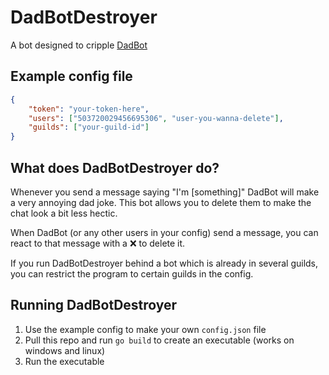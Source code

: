 # DadBotDestroyer
A bot designed to cripple [DadBot](https://github.com/AlekEagle/dadbot)

## Example config file

```json
{
    "token": "your-token-here",
    "users": ["503720029456695306", "user-you-wanna-delete"],
    "guilds": ["your-guild-id"]
}
```

## What does DadBotDestroyer do?

Whenever you send a message saying "I'm [something]" DadBot will make a very annoying dad joke. This bot allows you to delete them to make the chat look a bit less hectic.

When DadBot (or any other users in your config) send a message, you can react to that message with a ❌ to delete it.

If you run DadBotDestroyer behind a bot which is already in several guilds, you can restrict the program to certain guilds in the config.

## Running DadBotDestroyer

1) Use the example config to make your own `config.json` file
2) Pull this repo and run `go build` to create an executable (works on windows and linux)
3) Run the executable
